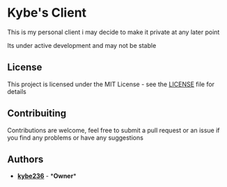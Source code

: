 # Kybe's Client
This is my personal client i may decide to make it private at any later point

Its under active development and may not be stable

## License
This project is licensed under the MIT License - see the [LICENSE](LICENSE.md) file for details

## Contribuiting
Contributions are welcome, feel free to submit a pull request or an issue if you find any problems or have any suggestions

## Authors
* **[kybe236](https://github.com/kybe236)** - ***Owner**\*
